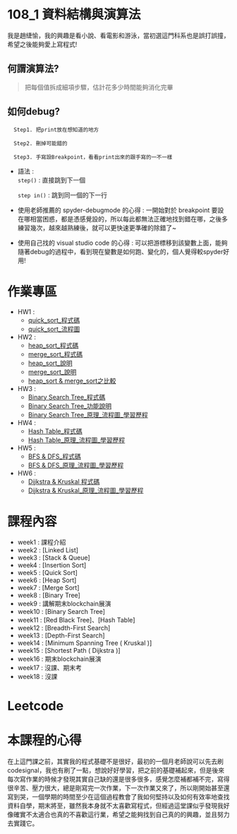 # 108_1 資料結構與演算法
我是趙緁愉，我的興趣是看小說、看電影和游泳，當初選這門科系也是誤打誤撞，希望之後能夠愛上寫程式!

## 何謂演算法?
>把每個值拆成細項步驟，估計花多少時間能夠消化完畢

## 如何debug?
      Step1. 把print放在想知道的地方             
      
      Step2. 刪掉可能錯的
    
      Step3. 手寫設Breakpoint，看看print出來的跟手寫的一不一樣
* 語法 :    
   `step()` : 直接跳到下一個
   
   `step in()` : 跳到同一個的下一行
   
* 使用老師推薦的 spyder-debugmode 的心得 : 一開始對於 breakpoint 要設在哪相當困惑，都是憑感覺設的，所以每此都無法正確地找到錯在哪，之後多練習幾次，越來越熟練後，就可以更快速更準確的除錯了~
   
* 使用自己找的 visual studio code 的心得 : 可以把游標移到該變數上面，能夠隨著debug的過程中，看到現在變數是如何跑、變化的，個人覺得較spyder好用!


# 作業專區
* HW1 : 
    * [quick_sort_程式碼](https://nbviewer.jupyter.org/github/zhaoqieyu/LearningNotes/blob/master/HW1/HW1_QuickSort.ipynb)
    * [quick_sort_流程圖](https://github.com/zhaoqieyu/LearningNotes/blob/master/HW1/%E6%B5%81%E7%A8%8B%E5%9C%96_Quick%20Sort.jpg)
* HW2 :
    * [heap_sort_程式碼](https://github.com/zhaoqieyu/LearningNotes/blob/master/HW2/heap_sort_06170106.py)
    * [merge_sort_程式碼](https://github.com/zhaoqieyu/LearningNotes/blob/master/HW2/merge_sort_06170106.py)
    * [heap_sort_說明](https://github.com/zhaoqieyu/LearningNotes/blob/master/HW2/heap_sort_%E8%AA%AA%E6%98%8E.ipynb)
    * [merge_sort_說明](https://github.com/zhaoqieyu/LearningNotes/blob/master/HW2/merge_sort_%E8%AA%AA%E6%98%8E.ipynb)
    * [heap_sort & merge_sort之比較](https://github.com/zhaoqieyu/LearningNotes/blob/master/HW2/heap_sort%20%26%20merge_sort%E4%B9%8B%E6%AF%94%E8%BC%83.md)
* HW3 :
    * [Binary Search Tree_程式碼](https://github.com/zhaoqieyu/LearningNotes/blob/master/HW3/binary_search_tree_06170106.py)
    * [Binary Search Tree_功能說明](https://github.com/zhaoqieyu/LearningNotes/blob/master/HW3/binary_search_tree_%E5%8A%9F%E8%83%BD%E8%AA%AA%E6%98%8E.ipynb)
    * [Binary Search Tree_原理_流程圖_學習歷程](https://github.com/zhaoqieyu/LearningNotes/blob/master/HW3/binary_search_tree_%E5%8E%9F%E7%90%86_%E6%B5%81%E7%A8%8B%E5%9C%96_%E5%AD%B8%E7%BF%92%E6%AD%B7%E7%A8%8B.ipynb)
* HW4 :
    * [Hash Table_程式碼](https://github.com/zhaoqieyu/LearningNotes/blob/master/HW4/hash_table_06170106.py)
    * [Hash Table_原理_流程圖_學習歷程](https://github.com/zhaoqieyu/LearningNotes/blob/master/HW4/hash_table_%E5%8E%9F%E7%90%86_%E6%B5%81%E7%A8%8B%E5%9C%96_%E5%AD%B8%E7%BF%92%E6%AD%B7%E7%A8%8B.ipynb)
* HW5 :
    * [BFS & DFS_程式碼](https://github.com/zhaoqieyu/LearningNotes/blob/master/HW5/BFS_06170106.py)
    * [BFS & DFS_原理_流程圖_學習歷程](https://github.com/zhaoqieyu/LearningNotes/blob/master/HW5/BFS_DFS_%E5%8E%9F%E7%90%86%26%E6%AF%94%E8%BC%83_%E6%B5%81%E7%A8%8B%E5%9C%96_%E5%AD%B8%E7%BF%92%E6%AD%B7%E7%A8%8B.ipynb)
* HW6 :
    * [Dijkstra & Kruskal 程式碼](https://github.com/zhaoqieyu/LearningNotes/blob/master/HW6/Dijkstra_06170106.py)
    * [Dijkstra & Kruskal_原理_流程圖_學習歷程](https://github.com/zhaoqieyu/LearningNotes/blob/master/HW6/Dijkstra_Kruskal_%E5%8E%9F%E7%90%86_%E6%B5%81%E7%A8%8B%E5%9C%96_%E5%AD%B8%E7%BF%92%E6%AD%B7%E7%A8%8B.ipynb)
    
    
# 課程內容
* week1 : 課程介紹
* week2 : [Linked List]
* week3 : [Stack & Queue]
* week4 : [Insertion Sort]
* week5 : [Quick Sort]
* week6 : [Heap Sort]
* week7 : [Merge Sort]
* week8 : [Binary Tree]
* week9 : 講解期末blockchain展演
* week10 : [Binary Search Tree]
* week11 : [Red Black Tree]、[Hash Table]
* week12 : [Breadth-First Search]
* week13 : [Depth-First Search]
* week14 : [Minimum Spanning Tree ( Kruskal )]
* week15 : [Shortest Path ( Dijkstra )]
* week16 : 期末blockchain展演
* week17 : 沒課、期末考
* week18 : 沒課

# Leetcode

# 本課程的心得
在上這門課之前，其實我的程式基礎不是很好，最初的一個月老師說可以先去刷codesignal，我也有刷了一點，想說好好學習，把之前的基礎補起來，但是後來每次寫作業的時候才發現其實自己缺的還是很多很多，感覺怎麼補都補不完，寫得很辛苦、壓力很大，總是剛寫完一次作業，下一次作業又來了，所以剛開始甚至還寫到哭，一個學期的時間至少在這個過程教會了我如何堅持以及如何有效率地查找資料自學，期末將至，雖然我本身就不太喜歡寫程式，但經過這堂課似乎發現我好像確實不太適合也真的不喜歡這行業，希望之能夠找到自己真的的興趣，並且努力去實踐它。
